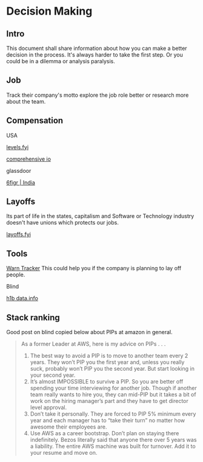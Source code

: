 # Decision Making

## Intro

This document shall share information about how you can make a better decision in the process.
It's always harder to take the first step. Or you could be in a dilemma or analysis paralysis. 

##  Job


Track their company's motto
explore the job role better or research more about the team.


## Compensation

USA

[levels.fyi](https://www.levels.fyi/)

[comprehensive io](https://app.comprehensive.io/benchmarking/s/jobFamily=Software+Engineering)

glassdoor

[6figr | India](https://6figr.com/in/salary/indian)

## Layoffs

Its part of life in the states, capitalism and Software or Technology industry doesn't have unions which protects our jobs.

[layoffs.fyi](https://layoffs.fyi/)


## Tools


[Warn Tracker](https://www.warntracker.com)
This could help you if the company is planning to lay off people.


Blind


[h1b data.info](https://h1bdata.info/)


## Stack ranking

Good post on blind copied below about PIPs at amazon in general.

> As a former Leader at AWS, here is my advice on PIPs . . . 
> 1. The best way to avoid a PIP is to move to another team every 2 years. They won’t PIP you the first year and, unless you really suck, probably won’t PIP you the second year. But start looking in your second year. 
> 2. It’s almost IMPOSSIBLE to survive a PIP. So you are better off spending your time interviewing for another job. Though if another team really wants to hire you, they can mid-PIP but it takes a bit of work on the hiring manager’s part and they have to get director level approval. 
> 3. Don’t take it personally. They are forced to PIP 5% minimum every year and each manager has to “take their turn” no matter how awesome their employees are. 
> 4. Use AWS as a career bootstrap. Don’t plan on staying there indefinitely. Bezos literally said that anyone there over 5 years was a liability. The entire AWS machine was built for turnover. Add it to your resume and move on.